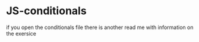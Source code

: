 # JS-conditionals

if you open the conditionals file there is another read me with information on the exersice
